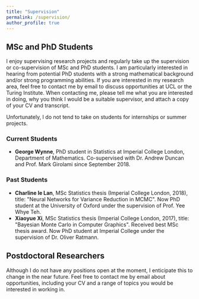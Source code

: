 ```yaml
---
title: "Supervision"
permalink: /supervision/
author_profile: true
---
```



## MSc and PhD Students

I enjoy supervising research projects and regularly take up the supervision or co-supervision of MSc and PhD students. I am particularly interested in hearing from potential PhD students with a strong mathematical background and/or strong programming abilities. If you are interested in my research area, feel free to contact me by email to discuss opportunities at UCL or the Turing Institute. When contacting me, please tell me what you are interested in doing, why you think I would be a suitable supervisor, and attach a copy of your CV and transcript.

Unfortunately, I do not tend to take on students for internships or summer projects.

### Current Students

* **George Wynne**, PhD student in Statistics at Imperial College London, Department of Mathematics. Co-supervised with Dr. Andrew Duncan and Prof. Mark Girolami since September 2018.

### Past Students

* **Charline le Lan**, MSc Statistics thesis (Imperial College London, 2018), title: "Neural Networks for Variance Reduction in MCMC". Now PhD student at the University of Oxford under the supervision of Prof. Yee Whye Teh. 
* **Xiaoyue Xi**, MSc Statistics thesis (Imperial College London, 2017), title: "Bayesian Monte Carlo in Computer Graphics". Received best MSc thesis award. Now PhD student at Imperial College under the supervision of Dr. Oliver Ratmann. 


## Postdoctoral Researchers

Although I do not have any positions open at the moment, I enticipate this to change in the near future. Feel free to contact me by email about opportunities, including your CV and a range of topics you would be interested in working in.

